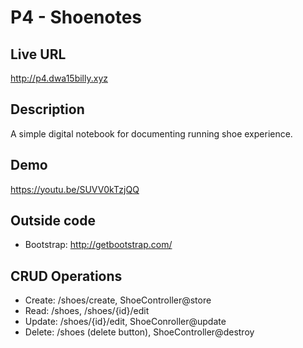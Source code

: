 # P4 - Shoenotes

## Live URL
<http://p4.dwa15billy.xyz>

## Description
A simple digital notebook for documenting running shoe experience.

## Demo
https://youtu.be/SUVV0kTzjQQ

## Outside code
* Bootstrap: http://getbootstrap.com/

## CRUD Operations
* Create: /shoes/create, ShoeController@store
* Read:   /shoes, /shoes/{id}/edit
* Update: /shoes/{id}/edit, ShoeConroller@update
* Delete: /shoes (delete button), ShoeController@destroy
